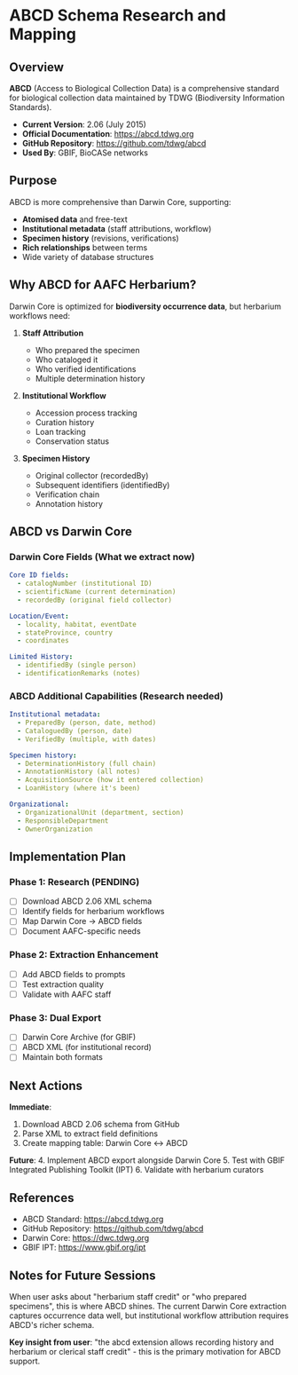 # ABCD Schema Research and Mapping

## Overview

**ABCD** (Access to Biological Collection Data) is a comprehensive standard for biological collection data maintained by TDWG (Biodiversity Information Standards).

- **Current Version**: 2.06 (July 2015)
- **Official Documentation**: https://abcd.tdwg.org
- **GitHub Repository**: https://github.com/tdwg/abcd
- **Used By**: GBIF, BioCASe networks

## Purpose

ABCD is more comprehensive than Darwin Core, supporting:
- **Atomised data** and free-text
- **Institutional metadata** (staff attributions, workflow)
- **Specimen history** (revisions, verifications)
- **Rich relationships** between terms
- Wide variety of database structures

## Why ABCD for AAFC Herbarium?

Darwin Core is optimized for **biodiversity occurrence data**, but herbarium workflows need:

1. **Staff Attribution**
   - Who prepared the specimen
   - Who cataloged it
   - Who verified identifications
   - Multiple determination history

2. **Institutional Workflow**
   - Accession process tracking
   - Curation history
   - Loan tracking
   - Conservation status

3. **Specimen History**
   - Original collector (recordedBy)
   - Subsequent identifiers (identifiedBy)
   - Verification chain
   - Annotation history

## ABCD vs Darwin Core

### Darwin Core Fields (What we extract now)
```yaml
Core ID fields:
  - catalogNumber (institutional ID)
  - scientificName (current determination)
  - recordedBy (original field collector)

Location/Event:
  - locality, habitat, eventDate
  - stateProvince, country
  - coordinates

Limited History:
  - identifiedBy (single person)
  - identificationRemarks (notes)
```

### ABCD Additional Capabilities (Research needed)
```yaml
Institutional metadata:
  - PreparedBy (person, date, method)
  - CataloguedBy (person, date)
  - VerifiedBy (multiple, with dates)

Specimen history:
  - DeterminationHistory (full chain)
  - AnnotationHistory (all notes)
  - AcquisitionSource (how it entered collection)
  - LoanHistory (where it's been)

Organizational:
  - OrganizationalUnit (department, section)
  - ResponsibleDepartment
  - OwnerOrganization
```

## Implementation Plan

### Phase 1: Research (PENDING)
- [ ] Download ABCD 2.06 XML schema
- [ ] Identify fields for herbarium workflows
- [ ] Map Darwin Core → ABCD fields
- [ ] Document AAFC-specific needs

### Phase 2: Extraction Enhancement
- [ ] Add ABCD fields to prompts
- [ ] Test extraction quality
- [ ] Validate with AAFC staff

### Phase 3: Dual Export
- [ ] Darwin Core Archive (for GBIF)
- [ ] ABCD XML (for institutional record)
- [ ] Maintain both formats

## Next Actions

**Immediate**:
1. Download ABCD 2.06 schema from GitHub
2. Parse XML to extract field definitions
3. Create mapping table: Darwin Core ↔ ABCD

**Future**:
4. Implement ABCD export alongside Darwin Core
5. Test with GBIF Integrated Publishing Toolkit (IPT)
6. Validate with herbarium curators

## References

- ABCD Standard: https://abcd.tdwg.org
- GitHub Repository: https://github.com/tdwg/abcd
- Darwin Core: https://dwc.tdwg.org
- GBIF IPT: https://www.gbif.org/ipt

## Notes for Future Sessions

When user asks about "herbarium staff credit" or "who prepared specimens", this is where ABCD shines. The current Darwin Core extraction captures occurrence data well, but institutional workflow attribution requires ABCD's richer schema.

**Key insight from user**: "the abcd extension allows recording history and herbarium or clerical staff credit" - this is the primary motivation for ABCD support.
